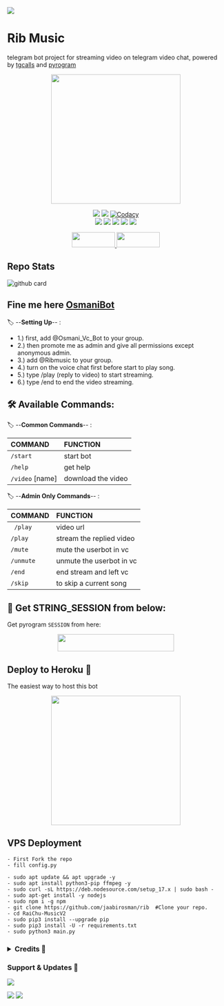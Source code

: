 <img src="https://user-images.githubusercontent.com/73097560/115834477-dbab4500-a447-11eb-908a-139a6edaec5c.gif">
<h1> Rib Music </h1>

telegram bot project for streaming video on telegram video chat, powered by [tgcalls](https://github.com/MarshalX/tgcalls) and [pyrogram](https://github.com/pyrogram/pyrogram)

<p align="center"><a href="https://t.me/teamosmani"><img src="https://telegra.ph/file/4621b66d37729b505775a.jpg" width="300"></a></p>
<p align="center">
    <a href="https://www.python.org/" alt="made-with-python"> <img src="https://img.shields.io/badge/Made%20with-Python-black.svg?style=flat-square&logo=python&logoColor=blue&color=green" /></a>
    <a href="https://github.com/jaabirosman/rib/graphs/commit-activity" alt="Maintenance"> <img src="https://img.shields.io/badge/Maintained%3F-yes-green.svg?style=flat-square" /></a>
    <a href="https://app.codacy.com/gh/jaabirosman/rib/dashboard"> <img src="https://img.shields.io/codacy/grade/a723cb464d5a4d25be3152b5d71de82d?color=green&logo=codacy&style=flat-square" alt="Codacy" /></a><br>
    <a href="https://github.com/jaabirosman/rib"> <img src="https://img.shields.io/github/repo-size/jaabirosman/rib?color=green&logo=github&logoColor=blue&style=flat-square" /></a>
    <a href="https://github.com/jaabirosman/rib/commits/main"> <img src="https://img.shields.io/github/last-commit/jaabirosman/rib?color=green&logo=github&logoColor=blue&style=flat-square" /></a>
    <a href="https://github.com/jaabirosman/rib/issues"> <img src="https://img.shields.io/github/issues/jaabirosman/rib?color=green&logo=github&logoColor=blue&style=flat-square" /></a>
    <a href="https://github.com/jaabirosman/rib/network/members"> <img src="https://img.shields.io/github/forks/jaabirosman/rib?color=green&logo=github&logoColor=blue&style=flat-square" /></a>  
    <a href="https://github.com/jaabirosman/rib/network/members"> <img src="https://img.shields.io/github/stars/jaabirosman/rib?color=green&logo=github&logoColor=blue&style=flat-square" /></a>  
</p>


<p align="center">
  <a href="https://github.com/jaabirosman/rib/fork">
    <img src="https://img.shields.io/github/forks/jaabirosman/rib?color=dark&label=FORK&logo=github&style=plastic"width="100" height="35"> 
  </a>
  <a href="https://github.com/jaabirosman/rib/stars">
    <img src="https://img.shields.io/github/stars/jaabirosman/rib?color=dark&label=STARS&logo=github&style=plastic"width="100" height="35">
  </a>
</p>  

## Repo Stats
![github card](https://github-readme-stats.vercel.app/api/pin/?username=jaabirosman&repo=rib&theme=dark)

## Fine me here  [OsmaniBot](https://t.me/Osmani_Vc_Bot)

🏷️ --**Setting Up**-- :
- 1.) first, add @Osmani_Vc_Bot to your group.
- 2.) then promote me as admin and give all permissions except anonymous admin.
- 3.) add @Ribmusic to your group.
- 4.) turn on the voice chat first before start to play song.
- 5.) type /play (reply to video) to start streaming.
- 6.) type /end to end the video streaming.

## 🛠 Available Commands:

🏷️ --**Common Commands**-- :

COMMAND | FUNCTION
:--- | :---
`/start` | start bot
`/help`| get help
`/video` [name] | download the video

🏷️ --**Admin Only Commands**-- :

COMMAND | FUNCTION
:--- | :---
` /play` | video url
`/play`| stream the replied video
`/mute` | mute the userbot in vc
`/unmute` | unmute the userbot in vc
`/end`| end stream and left vc
`/skip`| to skip a current song

## 🍁 Get STRING_SESSION from below:

Get pyrogram `SESSION` from here:


<p align="center"><a href="https://t.me/session_string_generator_bot"><img src="https://img.shields.io/badge/REPLIT-SESSION-yellow?style=plastic&logo=replit&logoColor=red"width="270" height="40" /></a></p>



##  Deploy to Heroku  🤝
The easiest way to host this bot


<p align="center"><a href="https://heroku.com/deploy?template=https://github.com/jaabirosman/rib"><img src="https://img.shields.io/badge/HEROKU-DEPLOY-blue?style=plastic&logo=heroku&logoColor=yellow"width="300"heigh="100" /></a></p>


## VPS Deployment
```
- First Fork the repo
- fill config.py

- sudo apt update && apt upgrade -y 
- sudo apt install python3-pip ffmpeg -y
- sudo curl -sL https://deb.nodesource.com/setup_17.x | sudo bash -
- sudo apt-get install -y nodejs
- sudo npm i -g npm
- git clone https://github.com/jaabirosman/rib  #Clone your repo.
- cd RaiChu-MusicV2
- sudo pip3 install --upgrade pip
- sudo pip3 install -U -r requirements.txt
- sudo python3 main.py
```
 </details> 

 <h3> <details>
  <summary><b>Credits 💖</b></summary>

- [Osmani Coder](https://github.com/jaabirosman) for Editing
- [Ribaj](https://github.com/Ribaj) for [Pyrogram](https://github.com/pyrogram) 
</details> </h3>

### Support & Updates 🌹
<a href="https://t.me/osmanigroupbot"><img src="https://img.shields.io/badge/Join-Group%20Support-blue.svg?style=for-the-badge&logo=Telegram">

</a> <a href="https://t.me/teamosmani"><img src="https://img.shields.io/badge/Join-Updates%20Channel-blue.svg?style=for-the-badge&logo=Telegram"></a>
<img src="https://user-images.githubusercontent.com/73097560/115834477-dbab4500-a447-11eb-908a-139a6edaec5c.gif">
